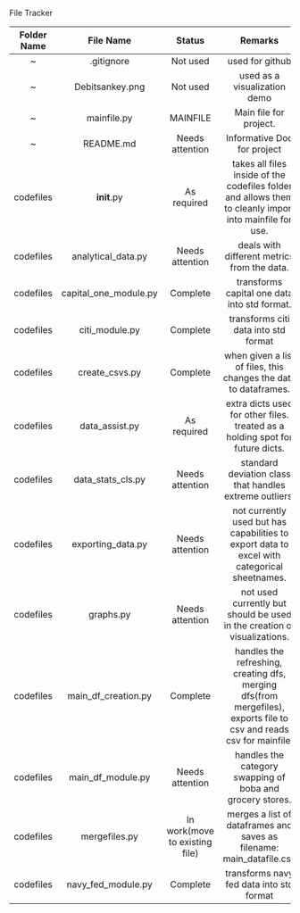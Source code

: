 File Tracker

| Folder Name | File Name          | Status          | Remarks|
| :----------:| :-----------------:| :-----:         | :-----:|
| ~           | .gitignore         | Not used        | used for github|
| ~           | Debitsankey.png    | Not used        |used as a visualization demo|
| ~           | mainfile.py        | MAINFILE        | Main file for project. |
| ~           | README.md          | Needs attention | Informative Doc for project|
| codefiles   | __init__.py        | As required     | takes all files inside of the codefiles folder and allows them to cleanly import into mainfile for use.|
| codefiles   | analytical_data.py | Needs attention | deals with different metrics from the data.|
| codefiles   | capital_one_module.py| Complete      | transforms capital one data into std format.|
| codefiles   | citi_module.py     | Complete        | transforms citi data into std format|
| codefiles   | create_csvs.py     | Complete        | when given a list of files, this changes the data to dataframes.|
| codefiles   | data_assist.py     | As required     | extra dicts used for other files. treated as a holding spot for future dicts.|
| codefiles   | data_stats_cls.py  | Needs attention | standard deviation class that handles extreme outliers.|
| codefiles   | exporting_data.py  | Needs attention | not currently used but has capabilities to export data to excel with categorical sheetnames.|
| codefiles   | graphs.py          | Needs attention | not used currently but should be used in the creation of visualizations.|
| codefiles   | main_df_creation.py| Complete        | handles the refreshing, creating dfs, merging dfs(from mergefiles), exports file to csv and reads csv for mainfile.|
| codefiles   | main_df_module.py  | Needs attention | handles the category swapping of boba and grocery stores.|
| codefiles   | mergefiles.py      | In work(move to existing file)| merges a list of dataframes and saves as filename: main_datafile.csv|
| codefiles   | navy_fed_module.py | Complete        | transforms navy fed data into std format|
